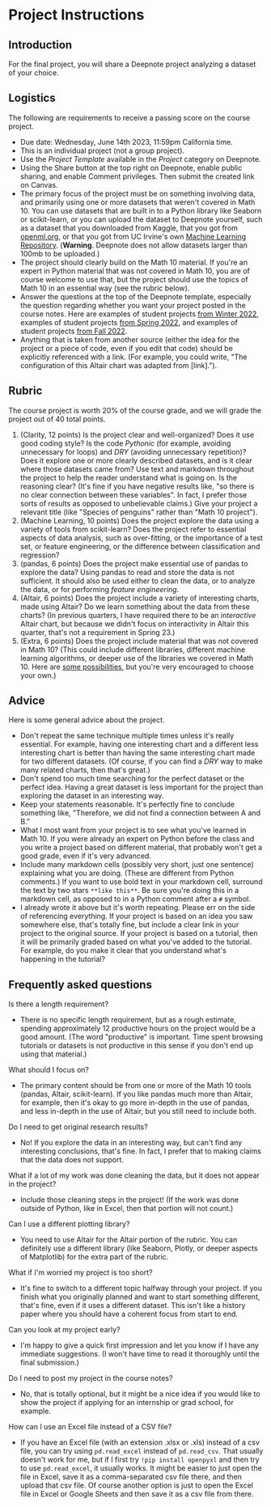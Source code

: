 # Project Instructions

## Introduction
For the final project, you will share a Deepnote project analyzing a dataset of your choice.

## Logistics
The following are requirements to receive a passing score on the course project.
* Due date: Wednesday, June 14th 2023, 11:59pm California time.
* This is an individual project (not a group project).
* Use the *Project Template* available in the *Project* category on Deepnote.
* Using the Share button at the top right on Deepnote, enable public sharing, and enable Comment privileges. Then submit the created link on Canvas.
* The primary focus of the project must be on something involving data, and primarily using one or more datasets that weren't covered in Math 10.  You can use datasets that are built in to a Python library like Seaborn or scikit-learn, or you can upload the dataset to Deepnote yourself, such as a dataset that you downloaded from Kaggle, that you got from [openml.org](https://www.openml.org/), or that you got from UC Irvine's own [Machine Learning Repository](https://archive.ics.uci.edu/ml/index.php).  (**Warning**.  Deepnote does not allow datasets larger than 100mb to be uploaded.)
* The project should clearly build on the Math 10 material.  If you're an expert in Python material that was not covered in Math 10, you are of course welcome to use that, but the project should use the topics of Math 10 in an essential way (see the rubric below).
* Answer the questions at the top of the Deepnote template, especially the question regarding whether you want your project posted in the course notes.  Here are examples of student projects [from Winter 2022](https://christopherdavisuci.github.io/UCI-Math-10-W22/Proj/StudentProjects.html), examples of student projects [from Spring 2022](https://christopherdavisuci.github.io/UCI-Math-10-S22/Proj/StudentProjects.html), and examples of student projects [from Fall 2022](https://christopherdavisuci.github.io/UCI-Math-10-F22/Proj/StudentProjects.html).
* Anything that is taken from another source (either the idea for the project or a piece of code, even if you edit that code) should be explicitly referenced with a link.  (For example, you could write, "The configuration of this Altair chart was adapted from \[link\].").
## Rubric
The course project is worth 20% of the course grade, and we will grade the project out of 40 total points.
1. (Clarity, 12 points) Is the project clear and well-organized?  Does it use good coding style?  Is the code *Pythonic* (for example, avoiding unnecessary for loops) and *DRY* (avoiding unnecessary repetition)?  Does it explore one or more clearly described datasets, and is it clear where those datasets came from?  Use text and markdown throughout the project to help the reader understand what is going on.  Is the reasoning clear? (It's fine if you have negative results like, "so there is no clear connection between these variables".  In fact, I prefer those sorts of results as opposed to unbelievable claims.)  Give your project a relevant title (like "Species of penguins" rather than "Math 10 project").
1. (Machine Learning, 10 points) Does the project explore the data using a variety of tools from scikit-learn?   Does the project refer to essential aspects of data analysis, such as over-fitting, or the importance of a test set, or feature engineering, or the difference between classification and regression?
1. (pandas, 6 points) Does the project make essential use of pandas to explore the data?  Using pandas to read and store the data is not sufficient.  It should also be used either to clean the data, or to analyze the data, or for performing *feature engineering*.
1. (Altair, 6 points) Does the project include a variety of interesting charts, made using Altair?  Do we learn something about the data from these charts?  (In previous quarters, I have required there to be an *interactive* Altair chart, but because we didn't focus on interactivity in Altair this quarter, that's not a requirement in Spring 23.)
1. (Extra, 6 points) Does the project include material that was not covered in Math 10?  (This could include different libraries, different machine learning algorithms, or deeper use of the libraries we covered in Math 10.  Here are [some possibilities](ExtraTopics), but you're very encouraged to choose your own.)
## Advice
Here is some general advice about the project.
* Don't repeat the same technique multiple times unless it's really essential.  For example, having one interesting chart and a different less interesting chart is better than having the same interesting chart made for two different datasets.  (Of course, if you can find a *DRY* way to make many related charts, then that's great.)
* Don't spend too much time searching for the perfect dataset or the perfect idea.  Having a great dataset is less important for the project than exploring the dataset in an interesting way.
* Keep your statements reasonable.  It's perfectly fine to conclude something like, "Therefore, we did not find a connection between A and B."
* What I most want from your project is to see what you've learned in Math 10.  If you were already an expert on Python before the class and you write a project based on different material, that probably won't get a good grade, even if it's very advanced.
* Include many markdown cells (possibly very short, just one sentence) explaining what you are doing.  (These are different from Python comments.)  If you want to use bold text in your markdown cell, surround the text by two stars `**like this**`.  Be sure you're doing this in a markdown cell, as opposed to in a Python comment after a `#` symbol.
* I already wrote it above but it's worth repeating.  Please err on the side of referencing everything.  If your project is based on an idea you saw somewhere else, that's totally fine, but include a clear link in your project to the original source.  If your project is based on a tutorial, then it will be primarily graded based on what you've added to the tutorial.  For example, do you make it clear that you understand what's happening in the tutorial?

## Frequently asked questions
Is there a length requirement?
* There is no specific length requirement, but as a rough estimate, spending approximately 12 productive hours on the project would be a good amount.  (The word "productive" is important.  Time spent browsing tutorials or datasets is not productive in this sense if you don't end up using that material.)

What should I focus on?
* The primary content should be from one or more of the Math 10 tools (pandas, Altair, scikit-learn).  If you like pandas much more than Altair, for example, then it's okay to go more in-depth in the use of pandas, and less in-depth in the use of Altair, but you still need to include both.

Do I need to get original research results?
* No!  If you explore the data in an interesting way, but can't find any interesting conclusions, that's fine.  In fact, I prefer that to making claims that the data does not support.

What if a lot of my work was done cleaning the data, but it does not appear in the project?
* Include those cleaning steps in the project! (If the work was done outside of Python, like in Excel, then that portion will not count.)

Can I use a different plotting library?
* You need to use Altair for the Altair portion of the rubric.  You can definitely use a different library (like Seaborn, Plotly, or deeper aspects of Matplotlib) for the extra part of the rubric.

What if I'm worried my project is too short?
* It's fine to switch to a different topic halfway through your project.  If you finish what you originally planned and want to start something different, that's fine, even if it uses a different dataset.  This isn't like a history paper where you should have a coherent focus from start to end.

Can you look at my project early?
* I'm happy to give a quick first impression and let you know if I have any immediate suggestions.  (I won't have time to read it thoroughly until the final submission.)

Do I need to post my project in the course notes?
* No, that is totally optional, but it might be a nice idea if you would like to show the project if applying for an internship or grad school, for example.

How can I use an Excel file instead of a CSV file?
* If you have an Excel file (with an extension .xlsx or .xls) instead of a csv file, you can try using `pd.read_excel` instead of `pd.read_csv`.  That usually doesn't work for me, but if I first try `!pip install openpyxl` and then try to use `pd.read_excel`, it usually works.  It might be easier to just open the file in Excel, save it as a comma-separated csv file there, and then upload that csv file.  Of course another option is just to open the Excel file in Excel or Google Sheets and then save it as a csv file from there.
